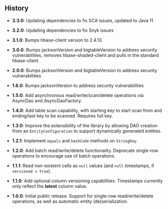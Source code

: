 History
-------

* **3.3.0**: Updating dependencies to fix SCA issues, updated to Java 11

* **3.2.0**: Updating dependencies to fix Snyk issues

* **3.1.0**: Bumps hbase-client version to 2.4.13

* **3.0.0**: Bumps jacksonVersion and bigtableVersion to address security vulnerabilities, removes hbase-shaded-client and pulls in the standard hbase-client

* **2.0.0**: Bumps jacksonVersion and bigtableVersion to address security vulnerabilities

* **1.6.0**: Bumps jacksonVersion to address security vulnerabilities

* **1.5.0**: Add asynchronous read/write/scan/delete operations via AsyncDao and AsyncDaoFactory.

* **1.4.0**: Add table scan capability, with starting key to start scan from and ending/last key to be scanned. Requires full key.

* **1.3.0**: Improve the extensibility of the library by allowing DAO creation from an `EntityConfiguration` to support dynamically generated entities.

* **1.2.1**: Implement `equals` and `hashCode` methods on `StringKey`.

* **1.2.0**: Add batch read/write/delete functionality. Deprecate single-row operations to encourage use of batch operations.

* **1.1.1**: Read non-existent cells as `null` values (and `null` timestamps, if `versioned = true`).

* **1.1.0**: Add optional column versioning capabilities. Timestamps currently only reflect the **latest** column value.

* **1.0.0**: Initial public release. Support for single-row read/write/delete operations, as well as automatic entity (de)serialization.
